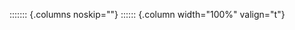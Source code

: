 <!-- Copyright (C) 2023  Kevin Sandom -->

::::::: {.columns noskip=""}
:::::: {.column width="100%" valign="t"}
